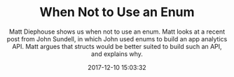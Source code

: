 ---
title: "When Not to Use an Enum"
subtitle: "Matt Diephouse shows us when not to use an enum. Matt looks at a recent post from John Sundell, in which John used enums to build an app analytics API. Matt argues that structs would be better suited to build such an API, and explains why."
tags: ["enum","struct"]
link: "http://matt.diephouse.com/2017/12/when-not-to-use-an-enum/"
date: "2017-12-10 15:03:32"
---